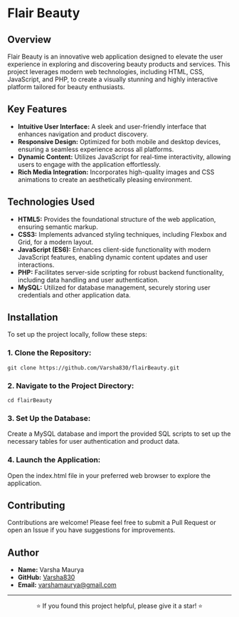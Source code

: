 <h1>Flair Beauty</h1>

<h2>Overview</h2>
<p>Flair Beauty is an innovative web application designed to elevate the user experience in exploring and discovering beauty products and services. This project leverages modern web technologies, including HTML, CSS, JavaScript, and PHP, to create a visually stunning and highly interactive platform tailored for beauty enthusiasts.</p>

<h2>Key Features</h2>
<ul>
<li><strong>Intuitive User Interface:</strong> A sleek and user-friendly interface that enhances navigation and product discovery.</li>
<li><strong>Responsive Design:</strong> Optimized for both mobile and desktop devices, ensuring a seamless experience across all platforms.</li>
<li><strong>Dynamic Content:</strong> Utilizes JavaScript for real-time interactivity, allowing users to engage with the application effortlessly.</li>
<li><strong>Rich Media Integration:</strong> Incorporates high-quality images and CSS animations to create an aesthetically pleasing environment.</li>
</ul>

<h2>Technologies Used</h2>
<ul>
  <li><b>HTML5:</b> Provides the foundational structure of the web application, ensuring semantic markup.</li>
  <li><b>CSS3:</b> Implements advanced styling techniques, including Flexbox and Grid, for a modern layout.</li>
  <li><b>JavaScript (ES6):</b> Enhances client-side functionality with modern JavaScript features, enabling dynamic content updates and user interactions.</li>
  <li><b>PHP:</b> Facilitates server-side scripting for robust backend functionality, including data handling and user authentication.</li>
  <li><b>MySQL:</b> Utilized for database management, securely storing user credentials and other application data.</li>
</ul>

<h2>Installation</h2>
<p>To set up the project locally, follow these steps:</p>

<h3>1. Clone the Repository:</h3>
<pre><code>git clone https://github.com/Varsha830/flairBeauty.git</code></pre>

<h3>2. Navigate to the Project Directory:</h3>
<pre><code>cd flairBeauty</code></pre>

<h3>3. Set Up the Database:</h3>
<p>Create a MySQL database and import the provided SQL scripts to set up the necessary tables for user authentication and product data.</p>

<h3>4. Launch the Application:</h3>
<p>Open the index.html file in your preferred web browser to explore the application.</p>

<h2>Contributing</h2>
<p>Contributions are welcome! Please feel free to submit a Pull Request or open an Issue if you have suggestions for improvements.</p>

<h2>Author</h2>
<ul>
<li><strong>Name:</strong> Varsha Maurya</li>
<li><strong>GitHub:</strong> <a href="https://github.com/Varsha830">Varsha830</a></li>
<li><strong>Email:</strong> <a href="mailto:varshamaurya@gmail.com">varshamaurya@gmail.com</a></li>
</ul>

<hr>

<p align="center">⭐ If you found this project helpful, please give it a star! ⭐</p>

